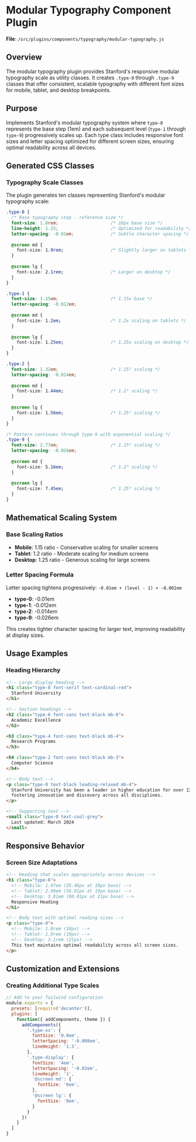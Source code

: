 # Modular Typography Component Plugin

**File**: `/src/plugins/components/typography/modular-typography.js`

## Overview

The modular typography plugin provides Stanford's responsive modular typography scale as utility classes. It creates `.type-0` through `.type-9` classes that offer consistent, scalable typography with different font sizes for mobile, tablet, and desktop breakpoints.

## Purpose

Implements Stanford's modular typography system where `type-0` represents the base step (1em) and each subsequent level (`type-1` through `type-9`) progressively scales up. Each type class includes responsive font sizes and letter spacing optimized for different screen sizes, ensuring optimal readability across all devices.

## Generated CSS Classes

### Typography Scale Classes

The plugin generates ten classes representing Stanford's modular typography scale:

```css
.type-0 {
  /* Base typography step - reference size */
  font-size: 1.8rem;                    /* 18px base size */
  line-height: 1.25;                    /* Optimized for readability */
  letter-spacing: -0.01em;              /* Subtle character spacing */
  
  @screen md {
    font-size: 1.9rem;                  /* Slightly larger on tablets */
  }
  
  @screen lg {
    font-size: 2.1rem;                  /* Larger on desktop */
  }
}

.type-1 {
  font-size: 1.15em;                    /* 1.15x base */
  letter-spacing: -0.012em;
  
  @screen md {
    font-size: 1.2em;                   /* 1.2x scaling on tablets */
  }
  
  @screen lg {
    font-size: 1.25em;                  /* 1.25x scaling on desktop */
  }
}

.type-2 {
  font-size: 1.32em;                    /* 1.15² scaling */
  letter-spacing: -0.014em;
  
  @screen md {
    font-size: 1.44em;                  /* 1.2² scaling */
  }
  
  @screen lg {
    font-size: 1.56em;                  /* 1.25² scaling */
  }
}

/* Pattern continues through type-9 with exponential scaling */
.type-9 {
  font-size: 2.77em;                    /* 1.15⁹ scaling */
  letter-spacing: -0.026em;
  
  @screen md {
    font-size: 5.16em;                  /* 1.2⁹ scaling */
  }
  
  @screen lg {
    font-size: 7.45em;                  /* 1.25⁹ scaling */
  }
}
```

## Mathematical Scaling System

### Base Scaling Ratios
- **Mobile**: 1.15 ratio - Conservative scaling for smaller screens
- **Tablet**: 1.2 ratio - Moderate scaling for medium screens  
- **Desktop**: 1.25 ratio - Generous scaling for large screens

### Letter Spacing Formula
Letter spacing tightens progressively: `-0.01em + (level - 1) × -0.002em`
- **type-0**: -0.01em
- **type-1**: -0.012em
- **type-2**: -0.014em
- **type-9**: -0.026em

This creates tighter character spacing for larger text, improving readability at display sizes.

## Usage Examples

### Heading Hierarchy
```html
<!-- Large display heading -->
<h1 class="type-8 font-serif text-cardinal-red">
  Stanford University
</h1>

<!-- Section headings -->
<h2 class="type-6 font-sans text-black mb-6">
  Academic Excellence
</h2>

<h3 class="type-4 font-sans text-black mb-4">
  Research Programs
</h3>

<h4 class="type-2 font-sans text-black mb-3">
  Computer Science
</h4>

<!-- Body text -->
<p class="type-0 text-black leading-relaxed mb-4">
  Stanford University has been a leader in higher education for over 130 years, 
  fostering innovation and discovery across all disciplines.
</p>

<!-- Supporting text -->
<small class="type-0 text-cool-grey">
  Last updated: March 2024
</small>
```

## Responsive Behavior

### Screen Size Adaptations
```html
<!-- Heading that scales appropriately across devices -->
<h1 class="type-6">
  <!-- Mobile: 1.97em (35.46px at 18px base) -->
  <!-- Tablet: 2.99em (56.81px at 19px base) -->  
  <!-- Desktop: 3.81em (80.01px at 21px base) -->
  Responsive Heading
</h1>

<!-- Body text with optimal reading sizes -->
<p class="type-0">
  <!-- Mobile: 1.8rem (18px) -->
  <!-- Tablet: 1.9rem (19px) -->
  <!-- Desktop: 2.1rem (21px) -->
  This text maintains optimal readability across all screen sizes.
</p>
```

## Customization and Extensions

### Creating Additional Type Scales
```javascript
// Add to your Tailwind configuration
module.exports = {
  presets: [require('decanter')],
  plugins: [
    function({ addComponents, theme }) {
      addComponents({
        '.type-xs': {
          fontSize: '0.8em',
          letterSpacing: '-0.008em',
          lineHeight: '1.3',
        },
        '.type-display': {
          fontSize: '4em',
          letterSpacing: '-0.03em',
          lineHeight: '1',
          '@screen md': {
            fontSize: '6em',
          },
          '@screen lg': {
            fontSize: '8em',
          }
        }
      })
    }
  ]
}
```